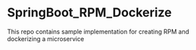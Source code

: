 # SpringBoot_RPM_Dockerize
This repo contains sample implementation for creating RPM and dockerizing a microservice
